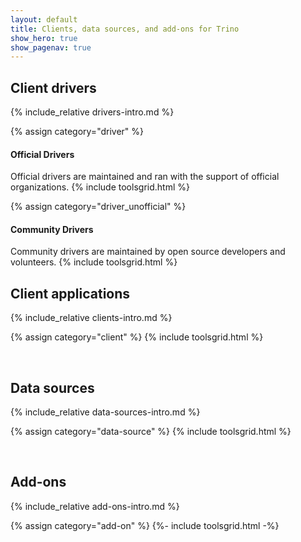 ```yaml
---
layout: default
title: Clients, data sources, and add-ons for Trino
show_hero: true
show_pagenav: true
---
```



## Client drivers
{% include_relative drivers-intro.md %}

{% assign category="driver" %}
#### Official Drivers
Official drivers are maintained and ran with the support of official
organizations.
{% include toolsgrid.html %}


{% assign category="driver_unofficial" %}
#### Community Drivers
Community drivers are maintained by open source developers and volunteers.
{% include toolsgrid.html %}



## Client applications

{% include_relative clients-intro.md %}

{% assign category="client" %}
{% include toolsgrid.html %}

<br>

## Data sources

{% include_relative data-sources-intro.md %}

{% assign category="data-source" %}
{% include toolsgrid.html %}

<br>

## Add-ons

{% include_relative add-ons-intro.md %}

{% assign category="add-on" %}
{%- include toolsgrid.html -%}

